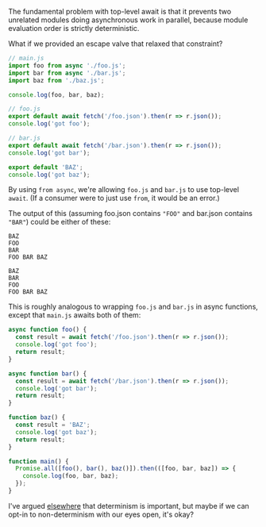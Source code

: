 The fundamental problem with top-level await is that it prevents two unrelated modules doing asynchronous work in parallel, because module evaluation order is strictly deterministic.

What if we provided an escape valve that relaxed that constraint?

```js
// main.js
import foo from async './foo.js';
import bar from async './bar.js';
import baz from './baz.js';

console.log(foo, bar, baz);
```

```js
// foo.js
export default await fetch('/foo.json').then(r => r.json());
console.log('got foo');
```

```js
// bar.js
export default await fetch('/bar.json').then(r => r.json());
console.log('got bar');
```

```js
export default 'BAZ';
console.log('got baz');
```

By using `from async`, we're allowing `foo.js` and `bar.js` to use top-level `await`. (If a consumer were to just use `from`, it would be an error.)

The output of this (assuming foo.json contains `"FOO"` and bar.json contains `"BAR"`) could be either of these:

```
BAZ
FOO
BAR
FOO BAR BAZ
```

```
BAZ
BAR
FOO
FOO BAR BAZ
```

This is roughly analogous to wrapping `foo.js` and `bar.js` in async functions, except that `main.js` awaits both of them:

```js
async function foo() {
  const result = await fetch('/foo.json').then(r => r.json());
  console.log('got foo');
  return result;
}

async function bar() {
  const result = await fetch('/bar.json').then(r => r.json());
  console.log('got bar');
  return result;
}

function baz() {
  const result = 'BAZ';
  console.log('got baz');
  return result;
}

function main() {
  Promise.all([foo(), bar(), baz()]).then(([foo, bar, baz]) => {
    console.log(foo, bar, baz);
  });
}
```

I've argued [elsewhere](https://gist.github.com/Rich-Harris/9a270920e203e6df9477ca02318fb640) that determinism is important, but maybe if we can opt-in to non-determinism with our eyes open, it's okay?
